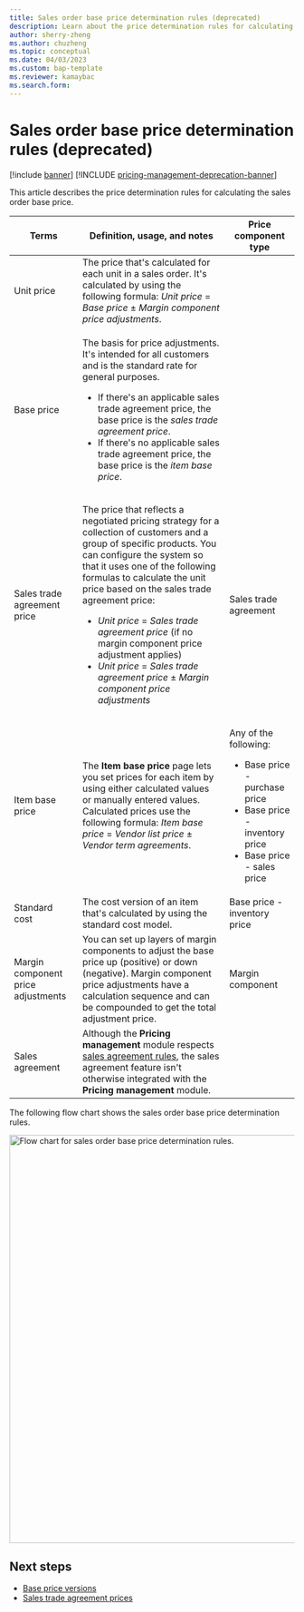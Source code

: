 ```yaml
---
title: Sales order base price determination rules (deprecated)
description: Learn about the price determination rules for calculating an item's base price with a table that defines usage for various terms. This article describes functionality that has been deprecated. We recommend that you use the Unified pricing management module instead.
author: sherry-zheng
ms.author: chuzheng
ms.topic: conceptual
ms.date: 04/03/2023
ms.custom: bap-template
ms.reviewer: kamaybac
ms.search.form:
---
```


# Sales order base price determination rules (deprecated)

[!include [banner](../includes/banner.md)]
[!INCLUDE [pricing-management-deprecation-banner](../includes/pricing-management-deprecation-banner.md)]

<!-- KFM: Preview until further notice -->

This article describes the price determination rules for calculating the sales order base price.

| Terms | Definition, usage, and notes | Price component type |
|---|---|---|
| Unit price | The price that's calculated for each unit in a sales order. It's calculated by using the following formula: *Unit price* = *Base price* &plusmn; *Margin component price adjustments*. | |
| Base price | <p>The basis for price adjustments. It's intended for all customers and is the standard rate for general purposes.</p><ul><li>If there's an applicable sales trade agreement price, the base price is the *sales trade agreement price*.</li><li>If there's no applicable sales trade agreement price, the base price is the *item base price*.</li></ul> | |
| Sales trade agreement price | <p>The price that reflects a negotiated pricing strategy for a collection of customers and a group of specific products. You can configure the system so that it uses one of the following formulas to calculate the unit price based on the sales trade agreement price:</p><ul><li>*Unit price* = *Sales trade agreement price* (if no margin component price adjustment applies)</li><li>*Unit price* = *Sales trade agreement price* &plusmn; *Margin component price adjustments*</li></ul> | Sales trade agreement |
| Item base price | The **Item base price** page lets you set prices for each item by using either calculated values or manually entered values. Calculated prices use the following formula: *Item base price* = *Vendor list price* &plusmn; *Vendor term agreements*. | <p>Any of the following:</p><ul><li>Base price - purchase price</li><li>Base price - inventory price</li><li>Base price - sales price</li></ul> |
| Standard cost | The cost version of an item that's calculated by using the standard cost model. | Base price - inventory price |
| Margin component price adjustments | You can set up layers of margin components to adjust the base price up (positive) or down (negative). Margin component price adjustments have a calculation sequence and can be compounded to get the total adjustment price. | Margin component |
| Sales agreement | Although the **Pricing management** module respects [sales agreement rules](../sales-marketing/sales-agreements.md), the sales agreement feature isn't otherwise integrated with the **Pricing management** module. | |

The following flow chart shows the sales order base price determination rules.

[<img src="media/base-price-determination-chart.png" alt="Flow chart for sales order base price determination rules." title="Flow chart for sales order base price determination rules" width="720" />](media/base-price-determination-chart.png#lightbox)

## Next steps

- [Base price versions](base-price-versions.md)
- [Sales trade agreement prices](sales-trade-agreement-prices.md)

